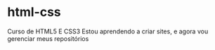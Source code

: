 # html-css
 Curso de HTML5 E CSS3
 Estou aprendendo a criar sites, e agora vou gerenciar meus repositórios 
